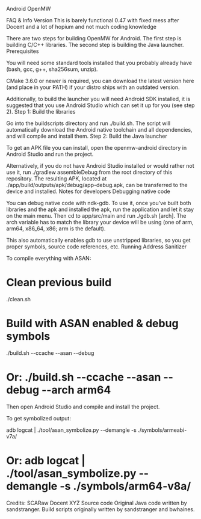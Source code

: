 Android OpenMW

FAQ & Info
Version
This is barely functional 0.47 with fixed mess after Docent and a lot of hopium and not much coding knowledge 

There are two steps for building OpenMW for Android. The first step is building C/C++ libraries. The second step is building the Java launcher.
Prerequisites

You will need some standard tools installed that you probably already have (bash, gcc, g++, sha256sum, unzip).

CMake 3.6.0 or newer is required, you can download the latest version here (and place in your PATH) if your distro ships with an outdated version.

Additionally, to build the launcher you will need Android SDK installed, it is suggested that you use Android Studio which can set it up for you (see step 2).
Step 1: Build the libraries

Go into the buildscripts directory and run ./build.sh. The script will automatically download the Android native toolchain and all dependencies, and will compile and install them.
Step 2: Build the Java launcher

To get an APK file you can install, open the openmw-android directory in Android Studio and run the project.

Alternatively, if you do not have Android Studio installed or would rather not use it, run ./gradlew assembleDebug from the root directory of this repository. The resulting APK, located at ./app/build/outputs/apk/debug/app-debug.apk, can be transferred to the device and installed.
Notes for developers
Debugging native code

You can debug native code with ndk-gdb. To use it, once you've built both libraries and the apk and installed the apk, run the application and let it stay on the main menu. Then cd to app/src/main and run ./gdb.sh [arch]. The arch variable has to match the library your device will be using (one of arm, arm64, x86_64, x86; arm is the default).

This also automatically enables gdb to use unstripped libraries, so you get proper symbols, source code references, etc.
Running Address Sanitizer

To compile everything with ASAN:

# Clean previous build
./clean.sh
# Build with ASAN enabled & debug symbols
./build.sh --ccache --asan --debug
# Or: ./build.sh --ccache --asan --debug --arch arm64

Then open Android Studio and compile and install the project.

To get symbolized output:

adb logcat | ./tool/asan_symbolize.py --demangle -s ./symbols/armeabi-v7a/
# Or: adb logcat | ./tool/asan_symbolize.py --demangle -s ./symbols/arm64-v8a/

Credits:
SCARaw
Docent
XYZ
Source code
Original Java code written by sandstranger. Build scripts originally written by sandstranger and bwhaines.